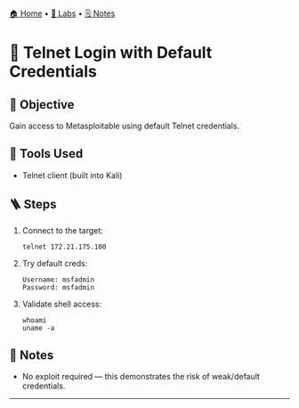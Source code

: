 [🏠 Home](../README.md) • [🧪 Labs](../labs/README.md) • [🗒️ Notes](../notes/README.md)

# 📡 Telnet Login with Default Credentials

## 🎯 Objective
Gain access to Metasploitable using default Telnet credentials.

## 🔧 Tools Used
- Telnet client (built into Kali)

## 🪜 Steps
1. Connect to the target:
    ```
    telnet 172.21.175.100
    ```

2. Try default creds:
    ```
    Username: msfadmin
    Password: msfadmin
    ```

3. Validate shell access:
    ```
    whoami
    uname -a
    ```

## 🧠 Notes
- No exploit required — this demonstrates the risk of weak/default credentials.
---
